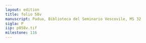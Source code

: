 ```yaml
---
layout: edition
title: folio 58v
manuscript: Padua, Biblioteca del Seminario Vescovile, MS 32
sigla: P
iip: p058v.tif
milestone: 116
---
```

